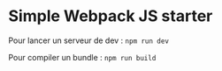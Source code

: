 # Simple Webpack JS starter

Pour lancer un serveur de dev : `npm run dev`

Pour compiler un bundle : `npm run build`
